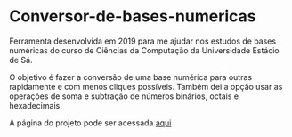 # Conversor-de-bases-numericas

Ferramenta desenvolvida em 2019 para me ajudar nos estudos de bases numéricas do curso de Ciências da Computação da Universidade Estácio de Sá.

O objetivo é fazer a conversão de uma base numérica para outras rapidamente e com menos cliques possíveis. Também dei a opção usar as operações de soma e subtração de números binários, octais e hexadecimais.

A página do projeto pode ser acessada <a href="https://conversordebases.neocities.org/">aqui</a>
